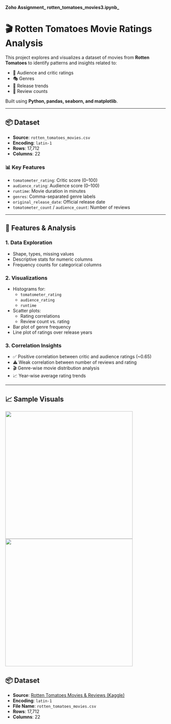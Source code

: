**Zoho Assignment_
 rotten_tomatoes_movies3.ipynb_**

 

# 🎬 Rotten Tomatoes Movie Ratings Analysis

This project explores and visualizes a dataset of movies from **Rotten Tomatoes** to identify patterns and insights related to:
- 🎯 Audience and critic ratings
- 🎭 Genres
- 📅 Release trends
- 🧮 Review counts

Built using **Python, pandas, seaborn, and matplotlib**.

---

## 📦 Dataset

- **Source**: `rotten_tomatoes_movies.csv`
- **Encoding**: `latin-1`
- **Rows**: 17,712
- **Columns**: 22

### 📊 Key Features
- `tomatometer_rating`: Critic score (0–100)
- `audience_rating`: Audience score (0–100)
- `runtime`: Movie duration in minutes
- `genres`: Comma-separated genre labels
- `original_release_date`: Official release date
- `tomatometer_count` / `audience_count`: Number of reviews

---

## 🚀 Features & Analysis

### 1. **Data Exploration**
- Shape, types, missing values
- Descriptive stats for numeric columns
- Frequency counts for categorical columns

### 2. **Visualizations**
- Histograms for:
  - `tomatometer_rating`
  - `audience_rating`
  - `runtime`
- Scatter plots:
  - Rating correlations
  - Review count vs. rating
- Bar plot of genre frequency
- Line plot of ratings over release years

### 3. **Correlation Insights**
- ✅ Positive correlation between critic and audience ratings (~0.65)
- ⚠️ Weak correlation between number of reviews and rating
- 🎬 Genre-wise movie distribution analysis
- 📈 Year-wise average rating trends

---

## 📈 Sample Visuals

<img src="screenshots/rating_distribution.png" width="400"/>  
<img src="screenshots/ratings_over_time.png" width="400"/>

## 📦 Dataset

- **Source**: [Rotten Tomatoes Movies & Reviews (Kaggle)](https://www.kaggle.com/datasets/ayushggarg/rotten-tomatoes-movies-and-critic-reviews-dataset)
- **Encoding**: `latin-1`
- **File Name**: `rotten_tomatoes_movies.csv`
- **Rows**: 17,712
- **Columns**: 22



